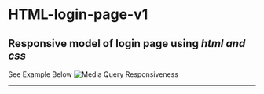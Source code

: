 # HTML-login-page-v1
Responsive model of **login page** 
using ***html and css***
---
See Example Below
![Media Query Responsiveness](image.png)

---
